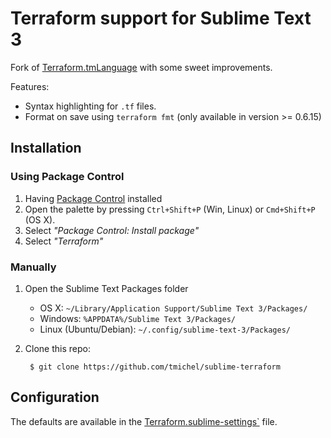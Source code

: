 Terraform support for Sublime Text 3
====================================

Fork of [Terraform.tmLanguage][base_repo] with some sweet improvements.

Features:

* Syntax highlighting for `.tf` files.
* Format on save using `terraform fmt` (only available in version >= 0.6.15)

Installation
------------

### Using Package Control

1. Having [Package Control](https://packagecontrol.io/installation) installed
2. Open the palette by pressing `Ctrl+Shift+P` (Win, Linux) or `Cmd+Shift+P` (OS X).
3. Select _"Package Control: Install package"_
4. Select _"Terraform"_

### Manually

1. Open the Sublime Text Packages folder
    - OS X: `~/Library/Application Support/Sublime Text 3/Packages/`
    - Windows: `%APPDATA%/Sublime Text 3/Packages/`
    - Linux (Ubuntu/Debian): `~/.config/sublime-text-3/Packages/`

2. Clone this repo:

        $ git clone https://github.com/tmichel/sublime-terraform

## Configuration

The defaults are available in the [Terraform.sublime-settings`][settings_file]
file.

[base_repo]: github.com/alexlouden/Terraform.tmLanguage
[settings_file]: Terraform.sublime-settings
